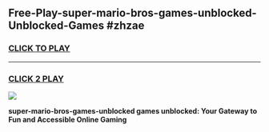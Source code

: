 
## Free-Play-super-mario-bros-games-unblocked-Unblocked-Games #zhzae
<h3>
<a href="https://news.freeplayer.one?title=super-mario-bros-games-unblocked&ref=8M">CLICK TO PLAY</a></h3>
<hr>

<h3>
<a href="https://news.freeplayer.one?title=super-mario-bros-games-unblocked&ref=8M">CLICK 2 PLAY</a>
  
</h3>

<a href="https://news.freeplayer.one?title=super-mario-bros-games-unblocked&ref=8M"><img src="https://clearcache.store/games.png"></a>


**super-mario-bros-games-unblocked games unblocked: Your Gateway to Fun and Accessible Online Gaming**
